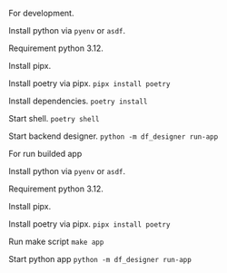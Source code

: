 For development.

Install python via `pyenv` or `asdf`.

Requirement python 3.12.

Install pipx.

Install poetry via pipx.
`pipx install poetry`

Install dependencies.
`poetry install`

Start shell.
`poetry shell`

Start backend designer.
`python -m df_designer run-app`



For run builded app

Install python via `pyenv` or `asdf`.

Requirement python 3.12.

Install pipx.

Install poetry via pipx.
`pipx install poetry`

Run make script
`make app`

Start python app
`python -m df_designer run-app`
